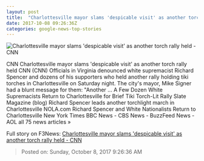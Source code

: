```yaml
---
layout: post
title:  "Charlottesville mayor slams 'despicable visit' as another torch rally held - CNN"
date: 2017-10-08 09:26:36Z
categories: google-news-top-stories
---
```


![Charlottesville mayor slams 'despicable visit' as another torch rally held - CNN](http://i2.cdn.cnn.com/cnnnext/dam/assets/170823131417-01-charlottesville-statue-robert-e-lee-super-tease.jpg)

CNN Charlottesville mayor slams 'despicable visit' as another torch rally held CNN (CNN) Officials in Virginia denounced white supremacist Richard Spencer and dozens of his supporters who held another rally holding tiki torches in Charlottesville on Saturday night. The city's mayor, Mike Signer had a blunt message for them: "Another ... A Few Dozen White Supremacists Return to Charlottesville for Brief Tiki Torch-Lit Rally Slate Magazine (blog) Richard Spencer leads another torchlight march in Charlottesville NOLA.com Richard Spencer and White Nationalists Return to Charlottesville New York Times BBC News - CBS News - BuzzFeed News - AOL all 75 news articles »


Full story on F3News: [Charlottesville mayor slams 'despicable visit' as another torch rally held - CNN](http://www.f3nws.com/n/XBrtkE)

> Posted on: Sunday, October 8, 2017 9:26:36 AM
